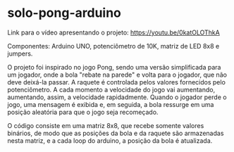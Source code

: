 # solo-pong-arduino

Link para o vídeo apresentando o projeto: https://youtu.be/0katOLOThkA

Componentes: Arduino UNO, potenciômetro de 10K, matriz de LED 8x8 e jumpers.

  O projeto foi inspirado no jogo Pong, sendo uma versão simplificada para um jogador, onde a bola "rebate na parede" e volta para o jogador, que não deve deixá-la passar. A raquete é controlada pelos valores fornecidos pelo potenciômetro. A cada momento a velocidade do jogo vai aumentando, aumentando, assim, a velocidade rapidadmente. Quando o jogador perde o jogo, uma mensagem é exibida e, em seguida, a bola ressurge em uma posição aleatória para que o jogo seja recomeçado.
 
 O código consiste em uma matriz 8x8, que recebe somente valores binários, de modo que as posições da bola e da raquete são armazenadas nesta matriz, e a cada loop do arduino, a posição da bola é atualizada.
